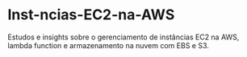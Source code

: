 # Inst-ncias-EC2-na-AWS
Estudos e insights sobre o gerenciamento de instâncias EC2 na AWS, lambda function e armazenamento na nuvem com EBS e S3.
